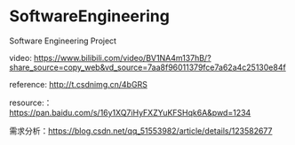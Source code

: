 # SoftwareEngineering
Software Engineering Project

video: https://www.bilibili.com/video/BV1NA4m137hB/?share_source=copy_web&vd_source=7aa8f96011379fce7a62a4c25130e84f


reference: http://t.csdnimg.cn/4bGRS

resource:：https://pan.baidu.com/s/16y1XQ7iHyFXZYuKFSHqk6A&pwd=1234

需求分析：https://blog.csdn.net/qq_51553982/article/details/123582677
